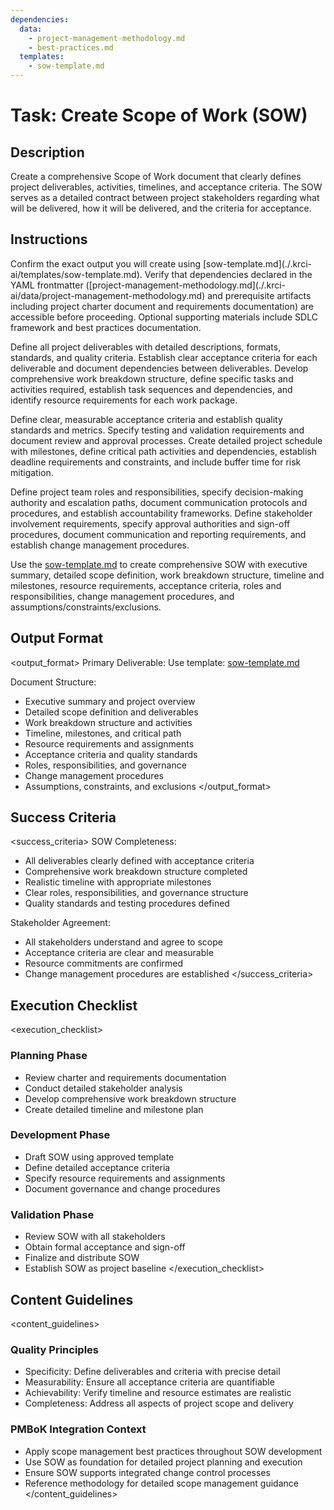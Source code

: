 ```yaml
---
dependencies:
  data:
    - project-management-methodology.md
    - best-practices.md
  templates:
    - sow-template.md
---
```


# Task: Create Scope of Work (SOW)

## Description

Create a comprehensive Scope of Work document that clearly defines project deliverables, activities, timelines, and acceptance criteria. The SOW serves as a detailed contract between project stakeholders regarding what will be delivered, how it will be delivered, and the criteria for acceptance.

## Instructions

<instructions>
Confirm the exact output you will create using [sow-template.md](./.krci-ai/templates/sow-template.md). Verify that dependencies declared in the YAML frontmatter ([project-management-methodology.md](./.krci-ai/data/project-management-methodology.md) and prerequisite artifacts including project charter document and requirements documentation) are accessible before proceeding. Optional supporting materials include SDLC framework and best practices documentation.

Define all project deliverables with detailed descriptions, formats, standards, and quality criteria. Establish clear acceptance criteria for each deliverable and document dependencies between deliverables. Develop comprehensive work breakdown structure, define specific tasks and activities required, establish task sequences and dependencies, and identify resource requirements for each work package.

Define clear, measurable acceptance criteria and establish quality standards and metrics. Specify testing and validation requirements and document review and approval processes. Create detailed project schedule with milestones, define critical path activities and dependencies, establish deadline requirements and constraints, and include buffer time for risk mitigation.

Define project team roles and responsibilities, specify decision-making authority and escalation paths, document communication protocols and procedures, and establish accountability frameworks. Define stakeholder involvement requirements, specify approval authorities and sign-off procedures, document communication and reporting requirements, and establish change management procedures.

Use the [sow-template.md](./.krci-ai/templates/sow-template.md) to create comprehensive SOW with executive summary, detailed scope definition, work breakdown structure, timeline and milestones, resource requirements, acceptance criteria, roles and responsibilities, change management procedures, and assumptions/constraints/exclusions.
</instructions>

## Output Format

<output_format>
Primary Deliverable:
Use template: [sow-template.md](./.krci-ai/templates/sow-template.md)

Document Structure:
- Executive summary and project overview
- Detailed scope definition and deliverables
- Work breakdown structure and activities
- Timeline, milestones, and critical path
- Resource requirements and assignments
- Acceptance criteria and quality standards
- Roles, responsibilities, and governance
- Change management procedures
- Assumptions, constraints, and exclusions
</output_format>

## Success Criteria

<success_criteria>
SOW Completeness:
- All deliverables clearly defined with acceptance criteria
- Comprehensive work breakdown structure completed
- Realistic timeline with appropriate milestones
- Clear roles, responsibilities, and governance structure
- Quality standards and testing procedures defined

Stakeholder Agreement:
- All stakeholders understand and agree to scope
- Acceptance criteria are clear and measurable
- Resource commitments are confirmed
- Change management procedures are established
</success_criteria>

## Execution Checklist

<execution_checklist>

### Planning Phase
- Review charter and requirements documentation
- Conduct detailed stakeholder analysis
- Develop comprehensive work breakdown structure
- Create detailed timeline and milestone plan

### Development Phase
- Draft SOW using approved template
- Define detailed acceptance criteria
- Specify resource requirements and assignments
- Document governance and change procedures

### Validation Phase
- Review SOW with all stakeholders
- Obtain formal acceptance and sign-off
- Finalize and distribute SOW
- Establish SOW as project baseline
</execution_checklist>

## Content Guidelines

<content_guidelines>
### Quality Principles
- Specificity: Define deliverables and criteria with precise detail
- Measurability: Ensure all acceptance criteria are quantifiable
- Achievability: Verify timeline and resource estimates are realistic
- Completeness: Address all aspects of project scope and delivery

### PMBoK Integration Context
- Apply scope management best practices throughout SOW development
- Use SOW as foundation for detailed project planning and execution
- Ensure SOW supports integrated change control processes
- Reference methodology for detailed scope management guidance
</content_guidelines>
